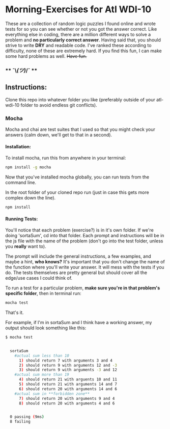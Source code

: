 # Morning-Exercises for Atl WDI-10

These are a collection of random logic puzzles I found online and wrote tests for so you can see whether or not you got the answer correct.
Like everything else in coding, there are a million different ways to solve a problem and __no particularly correct answer__.
Having said that, you should strive to write **DRY** and readable code.
I've ranked these according to difficulty, none of these are extremely hard. 
If you find this fun, I can make some hard problems as well. 
~~Have fun.~~
### ** ¯\\_(ツ)_/¯ **

## Instructions:

Clone this repo into whatever folder you like (preferably outside of your atl-wdi-10 folder to avoid endless git conflicts).

### Mocha

Mocha and chai are test suites that I used so that you might check your answers (calm down, we'll get to that in a second).

#### Installation:

To install mocha, run this from anywhere in your terminal:

```bash
npm install -g mocha
```

Now that you've installed mocha globally, you can run tests from the command line.

In the root folder of your cloned repo run (just in case this gets more complex down the line).

```bash
npm install
```
#### Running Tests:

You'll notice that each problem (exercise?) is in it's own folder. If we're doing 'sortaSum', cd into that folder.
Each prompt and instructions will be in the js file with the name of the problem (don't go into the test folder, unless you __really__ want to).

The prompt will include the general instructions, a few examples, and maybe a hint, **__who knows?__**
It's important that you don't change the name of the function where you'll write your answer. It will mess with the tests if you do.
The tests themselves are pretty general but should cover all the edge/use cases I could think of.

To run a test for a particular problem, **make sure you're in that problem's specific folder**, then in terminal run:

```bash
mocha test
```

That's it.

For example, if I'm in sortaSum and I think have a working answer, my output should look something like this:

```bash
$ mocha test


  sortaSum
    #actual sum less than 10
      1) should return 7 with arguments 3 and 4
      2) should return 9 with arguments 12 and -3
      3) should return 9 with arguments -3 and 12
    #actual sum more than 19
      4) should return 21 with arguents 10 and 11
      5) should return 21 with arguments 14 and 7
      6) should return 20 with arguments 14 and 6
    #actual sum in **forbidden zone**
      7) should return 20 with arguments 9 and 4
      8) should return 20 with arguments 4 and 6


  0 passing (9ms)
  8 failing
```
